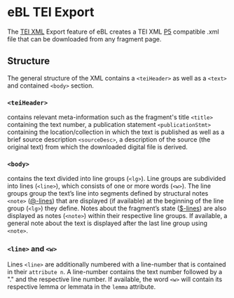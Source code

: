 # eBL TEI Export 
The [TEI XML](https://tei-c.org/) Export feature of eBL creates a TEI XML [P5](https://tei-c.org/guidelines/p5/) compatible .xml file that can be downloaded from any fragment page.

## Structure
The general structure of the XML contains a `<teiHeader>` as well as a `<text>` and contained `<body>` section.

### `<teiHeader>` 
contains relevant meta-information such as the fragment's title `<title>` containing the text number, a publication statement `<publicationStmt>` containing the location/collection in which the text is published as well as a brief source description `<sourceDesc>`, a description of the source (the original text) from which the downloaded digital file is derived. 

### `<body>`
contains the text divided into line groups (`<lg>`). Line groups are subdivided into lines (`<line>`), which consists of one or more words (`<w>`).
The line groups group the text’s line into segments defined by structural notes `<note>` ([@-lines](https://github.com/ElectronicBabylonianLiterature/ebl-api/blob/master/docs/ebl-atf.md#-lines)) that are displayed (if available) at the beginning of the line group (`<lg>`) they define. Notes about the fragment’s state ([$-lines](https://github.com/ElectronicBabylonianLiterature/ebl-api/blob/master/docs/ebl-atf.md#-lines-1)) are also displayed as notes (`<note>`) within their respective line groups.
If available, a general note about the text is displayed after the last line group using `<note>`.

### `<line>` and `<w>`
Lines `<line>` are additionally numbered with a line-number that is contained in their `attribute n`. A line-number contains the text number followed by a "." and the respective line number. If available, the word `<w>` will contain its respective lemma or lemmata in the `lemma` attribute.
